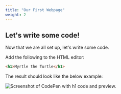 ```yaml
---
title: "Our First Webpage"
weight: 2
---
```


## Let's write some code!

Now that we are all set up, let's write some code.

Add the following to the HTML editor:

```html
<h1>Myrtle the Turtle</h1>
```

The result should look like the below example:

![Screenshot of CodePen with h1 code and preview.](../../images/first_page.png)
